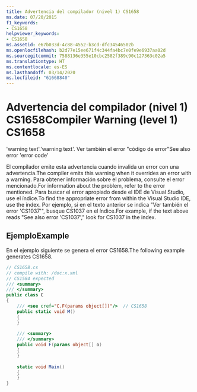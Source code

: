 ```yaml
---
title: Advertencia del compilador (nivel 1) CS1658
ms.date: 07/20/2015
f1_keywords:
- CS1658
helpviewer_keywords:
- CS1658
ms.assetid: e67b033d-4c88-4552-b3cd-dfc34546502b
ms.openlocfilehash: b2d77e15ee671f4c344fa4bc7e0fe9e6937aa02d
ms.sourcegitcommit: 7588136e355e10cbc2582f389c90c127363c02a5
ms.translationtype: HT
ms.contentlocale: es-ES
ms.lasthandoff: 03/14/2020
ms.locfileid: "61668840"
---
```

# <a name="compiler-warning-level-1-cs1658"></a><span data-ttu-id="defd5-102">Advertencia del compilador (nivel 1) CS1658</span><span class="sxs-lookup"><span data-stu-id="defd5-102">Compiler Warning (level 1) CS1658</span></span>
<span data-ttu-id="defd5-103">'warning text'.</span><span class="sxs-lookup"><span data-stu-id="defd5-103">'warning text'.</span></span> <span data-ttu-id="defd5-104">Ver también el error "código de error"</span><span class="sxs-lookup"><span data-stu-id="defd5-104">See also error 'error code'</span></span>  
  
 <span data-ttu-id="defd5-105">El compilador emite esta advertencia cuando invalida un error con una advertencia.</span><span class="sxs-lookup"><span data-stu-id="defd5-105">The compiler emits this warning when it overrides an error with a warning.</span></span> <span data-ttu-id="defd5-106">Para obtener información sobre el problema, consulte el error mencionado.</span><span class="sxs-lookup"><span data-stu-id="defd5-106">For information about the problem, refer to the error mentioned.</span></span> <span data-ttu-id="defd5-107">Para buscar el error apropiado desde el IDE de Visual Studio, use el índice.</span><span class="sxs-lookup"><span data-stu-id="defd5-107">To find the appropriate error from within the Visual Studio IDE, use the index.</span></span> <span data-ttu-id="defd5-108">Por ejemplo, si en el texto anterior se indica "Ver también el error 'CS1037'", busque CS1037 en el índice.</span><span class="sxs-lookup"><span data-stu-id="defd5-108">For example, if the text above reads "See also error 'CS1037'," look for CS1037 in the index.</span></span>  
  
## <a name="example"></a><span data-ttu-id="defd5-109">Ejemplo</span><span class="sxs-lookup"><span data-stu-id="defd5-109">Example</span></span>  
 <span data-ttu-id="defd5-110">En el ejemplo siguiente se genera el error CS1658.</span><span class="sxs-lookup"><span data-stu-id="defd5-110">The following example generates CS1658.</span></span>  
  
```csharp  
// CS1658.cs  
// compile with: /doc:x.xml  
// CS1584 expected  
/// <summary>  
/// </summary>  
public class C  
{  
    /// <see cref="C.F(params object[])"/>  // CS1658  
    public static void M()  
    {  
    }  
  
    /// <summary>  
    /// </summary>  
    public void F(params object[] o)  
    {  
    }  
  
    static void Main()  
    {  
    }  
}  
```
